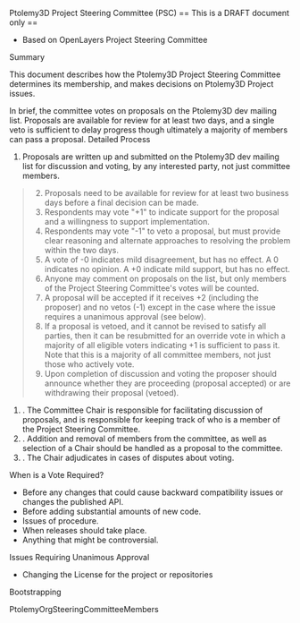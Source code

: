 Ptolemy3D Project Steering Committee (PSC)  == This is a DRAFT document only ==

  * Based on OpenLayers Project Steering Committee

Summary


This document describes how the Ptolemy3D Project Steering Committee determines its membership, and makes decisions on Ptolemy3D Project issues.

In brief, the committee votes on proposals on the Ptolemy3D dev mailing list. Proposals are available for review for at least two days, and a single veto is sufficient to delay progress though ultimately a majority of members can pass a proposal.
Detailed Process

  1. Proposals are written up and submitted on the Ptolemy3D dev mailing list for discussion and voting, by any interested party, not just committee members.
> 2. Proposals need to be available for review for at least two business days before a final decision can be made.
> 3. Respondents may vote "+1" to indicate support for the proposal and a willingness to support implementation.
> 4. Respondents may vote "-1" to veto a proposal, but must provide clear reasoning and alternate approaches to resolving the problem within the two days.
> 5. A vote of -0 indicates mild disagreement, but has no effect. A 0 indicates no opinion. A +0 indicate mild support, but has no effect.
> 6. Anyone may comment on proposals on the list, but only members of the Project Steering Committee's votes will be counted.
> 7. A proposal will be accepted if it receives +2 (including the proposer) and no vetos (-1) except in the case where the issue requires a unanimous approval (see below).
> 8. If a proposal is vetoed, and it cannot be revised to satisfy all parties, then it can be resubmitted for an override vote in which a majority of all eligible voters indicating +1 is sufficient to pass it. Note that this is a majority of all committee members, not just those who actively vote.
> 9. Upon completion of discussion and voting the proposer should announce whether they are proceeding (proposal accepted) or are withdrawing their proposal (vetoed).
  1. . The Committee Chair is responsible for facilitating discussion of proposals, and is responsible for keeping track of who is a member of the Project Steering Committee.
  1. . Addition and removal of members from the committee, as well as selection of a Chair should be handled as a proposal to the committee.
  1. . The Chair adjudicates in cases of disputes about voting.

When is a Vote Required?

  * Before any changes that could cause backward compatibility issues or changes the published API.
  * Before adding substantial amounts of new code.
  * Issues of procedure.
  * When releases should take place.
  * Anything that might be controversial.

Issues Requiring Unanimous Approval

  * Changing the License for the project or repositories

Bootstrapping

PtolemyOrgSteeringCommitteeMembers